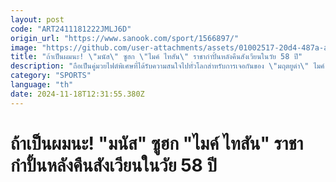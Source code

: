 ```yaml
---
layout: post
code: "ART2411181222JMLJ6D"
origin_url: "https://www.sanook.com/sport/1566897/"
image: "https://github.com/user-attachments/assets/01002517-20d4-487a-aa82-8b26c2f5a427"
title: "ถ้าเป็นผมนะ! \"มนัส\" ซูฮก \"ไมค์ ไทสัน\" ราชากำปั้นหลังคืนสังเวียนในวัย 58 ปี"
description: "ถือเป็นคู่มวยไฟต์พิเศษที่ได้รับความสนใจไปทั่วโลกสำหรับการเจอกันของ \"มฤตยูดำ\" ไมค์ ไทสัน อดีตแชมป์โลกรุ่นเฮฟวี่เวต 3 สถาบัน กับ เจค พอล ยูทูบเบอร์สายมวยจอมเกรียน ที่สังเวียน เอที แอนด์ ที, รัฐเทกซัส ประเทศสหรัฐอเมริกา เมื่อวันเสาร์ที่ 16 พฤศจิกายน ที่ผ่านมา"
category: "SPORTS"
language: "th"
date: 2024-11-18T12:31:55.380Z
---
```


# ถ้าเป็นผมนะ! "มนัส" ซูฮก "ไมค์ ไทสัน" ราชากำปั้นหลังคืนสังเวียนในวัย 58 ปี